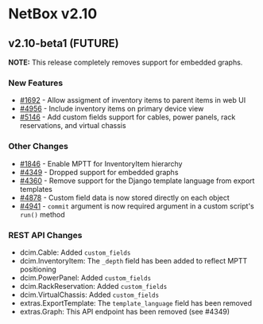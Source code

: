 # NetBox v2.10

## v2.10-beta1 (FUTURE)

**NOTE:** This release completely removes support for embedded graphs.

### New Features

* [#1692](https://github.com/netbox-community/netbox/issues/1692) - Allow assigment of inventory items to parent items in web UI
* [#4956](https://github.com/netbox-community/netbox/issues/4956) - Include inventory items on primary device view
* [#5146](https://github.com/netbox-community/netbox/issues/5146) - Add custom fields support for cables, power panels, rack reservations, and virtual chassis

### Other Changes

* [#1846](https://github.com/netbox-community/netbox/issues/1846) - Enable MPTT for InventoryItem hierarchy
* [#4349](https://github.com/netbox-community/netbox/issues/4349) - Dropped support for embedded graphs
* [#4360](https://github.com/netbox-community/netbox/issues/4360) - Remove support for the Django template language from export templates
* [#4878](https://github.com/netbox-community/netbox/issues/4878) - Custom field data is now stored directly on each object
* [#4941](https://github.com/netbox-community/netbox/issues/4941) - `commit` argument is now required argument in a custom script's `run()` method

### REST API Changes

* dcim.Cable: Added `custom_fields`
* dcim.InventoryItem: The `_depth` field has been added to reflect MPTT positioning
* dcim.PowerPanel: Added `custom_fields`
* dcim.RackReservation: Added `custom_fields`
* dcim.VirtualChassis: Added `custom_fields`
* extras.ExportTemplate: The `template_language` field has been removed
* extras.Graph: This API endpoint has been removed (see #4349)
